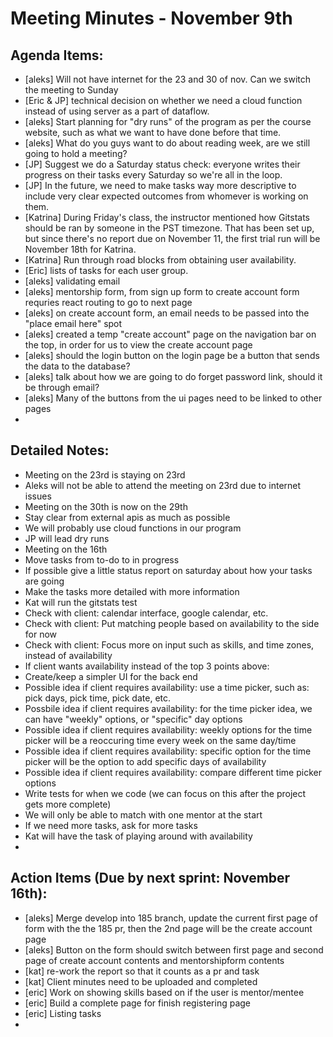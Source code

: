 # Meeting Minutes - November 9th

## Agenda Items:
- [aleks] Will not have internet for the 23 and 30 of nov. Can we switch the meeting to Sunday
- [Eric & JP] technical decision on whether we need a cloud function instead of using server as a part of dataflow.
- [aleks] Start planning for "dry runs" of the program as per the course website, such as what we want to have done before that time.
- [aleks] What do you guys want to do about reading week, are we still going to hold a meeting?
- [JP] Suggest we do a Saturday status check: everyone writes their progress on their tasks every Saturday so we're all in the loop. 
- [JP] In the future, we need to make tasks way more descriptive to include very clear expected outcomes from whomever is working on them. 
- [Katrina] During Friday's class, the instructor mentioned how Gitstats should be ran by someone in the PST timezone. That has been set up, but since there's no report due on November 11, the first trial run will be November 18th for Katrina.
- [Katrina] Run through road blocks from obtaining user availability. 
- [Eric] lists of tasks for each user group.
- [aleks] validating email
- [aleks] mentorship form, from sign up form to create account form requries react routing to go to next page
- [aleks] on create account form, an email needs to be passed into the "place email here" spot
- [aleks] created a temp "create account" page on the navigation bar on the top, in order for us to view the create account page
- [aleks] should the login button on the login page be a button that sends the data to the database?
- [aleks] talk about how we are going to do forget password link, should it be through email?
- [aleks] Many of the buttons from the ui pages need to be linked to other pages
- 

## Detailed Notes:
- Meeting on the 23rd is staying on 23rd
- Aleks will not be able to attend the meeting on 23rd due to internet issues
- Meeting on the 30th is now on the 29th
- Stay clear from external apis as much as possible
- We will probably use cloud functions in our program
- JP will lead dry runs
- Meeting on the 16th
- Move tasks from to-do to in progress
- If possible give a little status report on saturday about how your tasks are going
- Make the tasks more detailed with more information
- Kat will run the gitstats test
- Check with client: calendar interface, google calendar, etc.
- Check with client: Put matching people based on availability to the side for now
- Check with client: Focus more on input such as skills, and time zones, instead of availability
- If client wants availability instead of the top 3 points above: 
- Create/keep a simpler UI for the back end
- Possible idea if client requires availability: use a time picker, such as: pick days, pick time, pick date, etc.
- Possbile idea if client requires availability: for the time picker idea, we can have "weekly" options, or "specific" day options
- Possible idea if client requires availability: weekly options for the time picker will be a reoccuring time every week on the same day/time
- Possible idea if client requires availability: specific option for the time picker will be the option to add specific days of availability
- Possible idea if client requires availability: compare different time picker options
- Write tests for when we code (we can focus on this after the project gets more complete)
- We will only be able to match with one mentor at the start
- If we need more tasks, ask for more tasks
- Kat will have the task of playing around with availability
- 

## Action Items (Due by next sprint: November 16th):
- [aleks] Merge develop into 185 branch, update the current first page of form with the the 185 pr, then the 2nd page will be the create account page
- [aleks] Button on the form should switch between first page and second page of create account contents and mentorshipform contents
- [kat] re-work the report so that it counts as a pr and task
- [kat] Client minutes need to be uploaded and completed
- [eric] Work on showing skills based on if the user is mentor/mentee
- [eric] Build a complete page for finish registering page
- [eric] Listing tasks
- 
